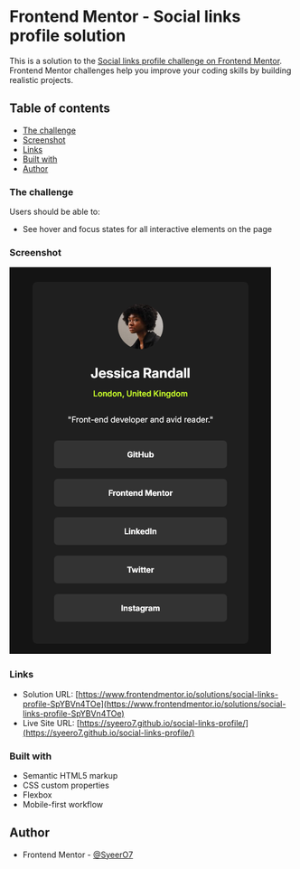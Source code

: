 # Frontend Mentor - Social links profile solution

This is a solution to the [Social links profile challenge on Frontend Mentor](https://www.frontendmentor.io/challenges/social-links-profile-UG32l9m6dQ). Frontend Mentor challenges help you improve your coding skills by building realistic projects.

## Table of contents

- [The challenge](#the-challenge)
- [Screenshot](#screenshot)
- [Links](#links)
- [Built with](#built-with)
- [Author](#author)

### The challenge

Users should be able to:

- See hover and focus states for all interactive elements on the page

### Screenshot

![](./Screenshot%202024-08-03%20at%2019-02-02%20Frontend%20Mentor%20Social%20links%20profile.png)

### Links

- Solution URL: [https://www.frontendmentor.io/solutions/social-links-profile-SpYBVn4TOe](https://www.frontendmentor.io/solutions/social-links-profile-SpYBVn4TOe)
- Live Site URL: [https://syeero7.github.io/social-links-profile/](https://syeero7.github.io/social-links-profile/)

### Built with

- Semantic HTML5 markup
- CSS custom properties
- Flexbox
- Mobile-first workflow

## Author

- Frontend Mentor - [@SyeerO7](https://www.frontendmentor.io/profile/SyeerO7)
